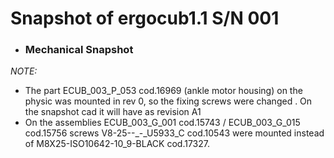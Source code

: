 # Snapshot of ergocub1.1 S/N 001 

- ### Mechanical Snapshot ###

*NOTE:*
   - The part ECUB_003_P_053 cod.16969 (ankle motor housing) on the physic was mounted in rev 0, so the fixing screws were changed . On the snapshot cad it will have as revision A1
   - On the assemblies ECUB_003_G_001 cod.15743 / ECUB_003_G_015 cod.15756 screws V8-25--_-_U5933_C cod.10543 were mounted instead of M8X25-ISO10642-10_9-BLACK cod.17327.
